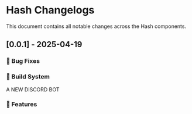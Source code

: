 # Hash Changelogs

This document contains all notable changes across the Hash components.

## [0.0.1] - 2025-04-19

### 🐛 Bug Fixes

### 🔨 Build System
A NEW DISCORD BOT
### 🚀 Features


<!-- © Hash 2025. All rights reserved. -->
